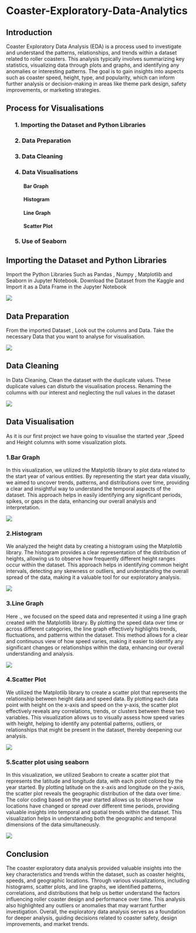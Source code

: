 # Coaster-Exploratory-Data-Analytics

<h2>Introduction</h2>
<p>Coaster Exploratory Data Analysis (EDA) is a process used to investigate and understand the patterns, relationships, and trends within a dataset related to roller coasters. This analysis typically involves summarizing key statistics, visualizing data through plots and graphs, and identifying any anomalies or interesting patterns. The goal is to gain insights into aspects such as coaster speed, height, type, and popularity, which can inform further analysis or decision-making in areas like theme park design, safety improvements, or marketing strategies.</p>

<h2>Process for Visualisations</h2>
<ol><h3>1. Importing the Dataset and Python Libraries</h3>
    <h3>2. Data Preparation</h3>
    <h3>3. Data Cleaning</h3>
    <h3>4. Data Visualisations</h3>
    <ol><h4>Bar Graph</h4>
    <h4>Histogram</h4>
    <h4>Line Graph</h4>
    <h4>Scatter Plot</h4></ol>
    <h3>5. Use of Seaborn </h3></ol>

<h2>Importing the Dataset and Python Libraries</h2>
<p> Import the Python Libraries Such as Pandas , Numpy , Matplotlib and Seaborn in Jupyter Notebook. Download the Dataset from the Kaggle and Import it as a Data Frame in the Jupyter Notebook</p>
<img src="https://github.com/user-attachments/assets/4997799c-2fe8-477f-8544-0ba6a6250a12">  
<h2>Data Preparation </h2>
<p> From the imported Dataset , Look out the columns and Data. Take the necessary Data that you want to analyse for visualisation.</p>
<img src="https://github.com/user-attachments/assets/3349dc62-3062-4506-a59f-bf2e2f7143a1">
<h2>Data Cleaning</h2>
<p>In Data Cleaning, Clean the dataset with the duplicate values. These duplicate values can disturb the visualisation process. Renaming the columns with our interest and neglecting the null values in the dataset</p>
<img src="https://github.com/user-attachments/assets/4048d541-742d-4026-a7ac-221784d2ec89">
<h2>Data Visualisation</h2>
<p> As it is our first project we have going to visualise the started year ,Speed and Height columns with some visualization plots. </p>
<h3>1.Bar Graph</h3>
<p>In this visualization, we utilized the Matplotlib library to plot data related to the start year of various entities. By representing the start year data visually, we aimed to uncover trends, patterns, and distributions over time, providing a clear and insightful way to understand the temporal aspects of the dataset. This approach helps in easily identifying any significant periods, spikes, or gaps in the data, enhancing our overall analysis and interpretation.</p>
<img src="https://github.com/user-attachments/assets/c71a4d0f-0b3f-4f66-8880-a137bcbe49c9">

<h3>2.Histogram</h3>
<p> We analyzed the height data by creating a histogram using the Matplotlib library. The histogram provides a clear representation of the distribution of heights, allowing us to observe how frequently different height ranges occur within the dataset. This approach helps in identifying common height intervals, detecting any skewness or outliers, and understanding the overall spread of the data, making it a valuable tool for our exploratory analysis.</p>
<img src="https://github.com/user-attachments/assets/f78437dc-ec97-4b7f-96d8-475e0888275c">

<h3>3.Line Graph</h3>
<p>Here ., we focused on the speed data and represented it using a line graph created with the Matplotlib library. By plotting the speed data over time or across different categories, the line graph effectively highlights trends, fluctuations, and patterns within the dataset. This method allows for a clear and continuous view of how speed varies, making it easier to identify any significant changes or relationships within the data, enhancing our overall understanding and analysis.</p>
<img src="https://github.com/user-attachments/assets/b0905a90-843f-48d8-8155-b426f74f74fb">

<h3>4.Scatter Plot</h3>
<p>We utilized the Matplotlib library to create a scatter plot that represents the relationship between height data and speed data. By plotting each data point with height on the x-axis and speed on the y-axis, the scatter plot effectively reveals any correlations, trends, or clusters between these two variables. This visualization allows us to visually assess how speed varies with height, helping to identify any potential patterns, outliers, or relationships that might be present in the dataset, thereby deepening our analysis.</p>
<img src="https://github.com/user-attachments/assets/972b16bb-869b-4c7f-a52c-d5a9d021d403">

<h3>5.Scatter plot using seaborn </h3>
<p> In this visualization, we utilized Seaborn to create a scatter plot that represents the latitude and longitude data, with each point colored by the year started. By plotting latitude on the x-axis and longitude on the y-axis, the scatter plot reveals the geographic distribution of the data over time. The color coding based on the year started allows us to observe how locations have changed or spread over different time periods, providing valuable insights into temporal and spatial trends within the dataset. This visualization helps in understanding both the geographic and temporal dimensions of the data simultaneously.</p>
<img src="https://github.com/user-attachments/assets/853816ee-4582-435d-83a7-0f2bd5b8de85">

<h2>Conclusion</h2>
<p> The coaster exploratory data analysis provided valuable insights into the key characteristics and trends within the dataset, such as coaster heights, speeds, and geographic locations. Through various visualizations, including histograms, scatter plots, and line graphs, we identified patterns, correlations, and distributions that help us better understand the factors influencing roller coaster design and performance over time. This analysis also highlighted any outliers or anomalies that may warrant further investigation. Overall, the exploratory data analysis serves as a foundation for deeper analysis, guiding decisions related to coaster safety, design improvements, and market trends.</p>



